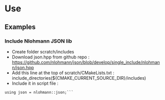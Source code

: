 # Use
## Examples
### Include Nlohmann JSON lib
- Create folder scratch/includes
- Download json.hpp from github repo : https://github.com/nlohmann/json/blob/develop/single_include/nlohmann/json.hpp
- Add this line at the top of scratch/CMakeLists.txt : include_directories(${CMAKE_CURRENT_SOURCE_DIR}/includes)
- Include it in script file : 
```#include "json.hpp"
using json = nlohmann::json;```

